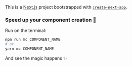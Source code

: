 This is a [Next.js](https://nextjs.org/) project bootstrapped with [`create-next-app`](https://github.com/vercel/next.js/tree/canary/packages/create-next-app).

### Speed up your component creation 🚀

Run on the terminal:

```bash
npm run mc COMPONENT_NAME
# or
yarn mc COMPONENT_NAME
```

And see the magic happens ✨
